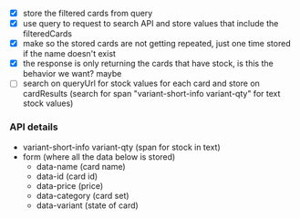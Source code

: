 - [x] store the filtered cards from query
- [x] use query to request to search API and store values that include the filteredCards
- [x] make so the stored cards are not getting repeated, just one time stored if the name doesn't exist
- [x] the response is only returning the cards that have stock, is this the behavior we want? maybe
- [ ] search on queryUrl for stock values for each card and store on cardResults (search for span "variant-short-info variant-qty" for text stock values)

### API details

- variant-short-info variant-qty (span for stock in text)
- form (where all the data below is stored)
  - data-name (card name)
  - data-id (card id)
  - data-price (price)
  - data-category (card set)
  - data-variant (state of card)
